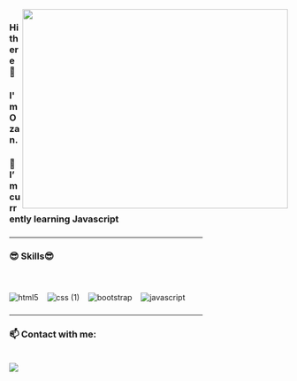 <img src= "https://user-images.githubusercontent.com/102819318/176635295-72e966d9-517a-451f-ad6c-7e628da7e280.gif" align="right" width="480" height="360">

### Hi there 👋
### I'm Ozan.
### 🌱 I’m currently learning Javascript
### <hr width="350">

###             😎 Skills😎 <br><br><br>
![html5](https://user-images.githubusercontent.com/102819318/176668509-4520d7e9-6d43-470e-a2d4-a5ae7d1a2cb2.png)
&nbsp;&nbsp; ![css (1)](https://user-images.githubusercontent.com/102819318/176668550-04e2d09e-cd5a-4fe5-97d3-893f7dc27690.png)
&nbsp;&nbsp; ![bootstrap](https://user-images.githubusercontent.com/102819318/176668568-9dbe0d49-bc59-4a8c-b860-4aefec8fd32f.png)
&nbsp;&nbsp; ![javascript](https://user-images.githubusercontent.com/102819318/176668592-20819297-39a2-424b-ba3f-144c7e64297b.png)



### <hr width="350">

### 📫 Contact with me: <br><br>

<a href= "https://www.linkedin.com/in/ozan-ta%C5%9Fci-075983224">
<img src = "https://user-images.githubusercontent.com/102819318/176668182-e5ba92f1-8ebd-47b1-82b4-f58b4dc47edc.png"><a/>  






<!--
**ozantassci/ozantassci** is a ✨ _special_ ✨ repository because its `README.md` (this file) appears on your GitHub profile.

Here are some ideas to get you started:

- 🔭 I’m currently working on ...
- 🌱 I’m currently learning ...
- 👯 I’m looking to collaborate on ...
- 🤔 I’m looking for help with ...
- 💬 Ask me about ...
- 📫 How to reach me: ...
- 😄 Pronouns: ...
- ⚡ Fun fact: ...
-->
